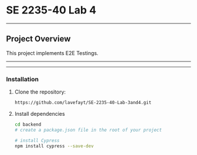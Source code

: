 # SE 2235-40 Lab 4

---

## Project Overview

This project implements E2E Testings.

---

---

### Installation

1. Clone the repository:

   ```bash
   https://github.com/lavefayt/SE-2235-40-Lab-3and4.git
   ```

2. Install dependencies

   ```bash
   cd backend
   # create a package.json file in the root of your project

   # install Cypress
   npm install cypress --save-dev
   ```


